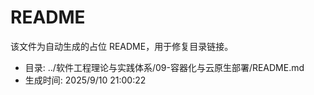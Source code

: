 ﻿# README

该文件为自动生成的占位 README，用于修复目录链接。

- 目录: ../软件工程理论与实践体系/09-容器化与云原生部署/README.md
- 生成时间: 2025/9/10 21:00:22

